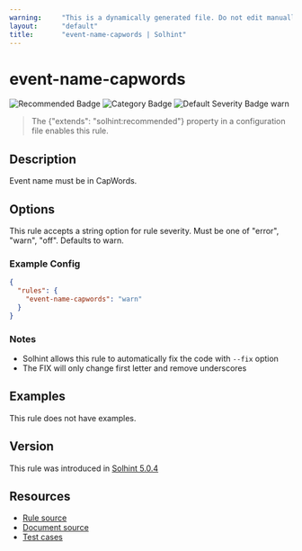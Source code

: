 ```yaml
---
warning:     "This is a dynamically generated file. Do not edit manually."
layout:      "default"
title:       "event-name-capwords | Solhint"
---
```


# event-name-capwords
![Recommended Badge](https://img.shields.io/badge/-Recommended-brightgreen)
![Category Badge](https://img.shields.io/badge/-Style%20Guide%20Rules-informational)
![Default Severity Badge warn](https://img.shields.io/badge/Default%20Severity-warn-yellow)
> The {"extends": "solhint:recommended"} property in a configuration file enables this rule.


## Description
Event name must be in CapWords.

## Options
This rule accepts a string option for rule severity. Must be one of "error", "warn", "off". Defaults to warn.

### Example Config
```json
{
  "rules": {
    "event-name-capwords": "warn"
  }
}
```

### Notes
- Solhint allows this rule to automatically fix the code with `--fix` option
- The FIX will only change first letter and remove underscores

## Examples
This rule does not have examples.

## Version
This rule was introduced in [Solhint 5.0.4](https://github.com/protofire/solhint/blob/v5.0.4)

## Resources
- [Rule source](https://github.com/protofire/solhint/blob/master/lib/rules/naming/event-name-capwords.js)
- [Document source](https://github.com/protofire/solhint/blob/master/docs/rules/naming/event-name-capwords.md)
- [Test cases](https://github.com/protofire/solhint/blob/master/test/rules/naming/event-name-capwords.js)
